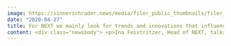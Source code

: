 ```yaml
---
image: https://sinnerschrader.news/media/filer_public_thumbnails/filer_public/9b/82/9b828848-5a8d-4010-9313-393b26462773/480px_one_on_one_ina_feistritzer.png__480x288_q85_crop_subsampling-2_upscale.png
date: "2020-04-27"
title: For NEXT we mainly look for trends and innovations that influence our human behaviour in the long term.
content: <div class="newsbody"> <p>Ina Feistritzer, Head of NEXT, talks about her work for the digital conference</p> <p><strong>Ina, as the Head of NEXT, you’re in charge of activities for the content and event brand NEXT. What exactly does that mean?</strong><br/> <br/> The work I do is quite varied. I would say that the goal of my work is to bring concepts that are sometimes abstract to life. What I mostly do is look for exciting experts and topics and turn them into relevant programmes and content. Then I take care of stakeholder management – everything that we do is only possible with our partners and a lot of people involved. Marketing is naturally at the heart of all this. And fortunately, I’m not on my own for that – I have a great team of curators, editors, marketeers and designers.</p> <p><strong>What topics do you find interesting?</strong><br/> <br/> We come up with topics and ideas at other conferences, for example. It goes without saying that we’re looking at a lot of digital events at the moment. And I listen to podcasts and talks, most recently the ones by Azeem Azhar or Rana el Kaliouby. And I read newsletters, articles and Medium posts, like those by trend analysts like David Mattin and Benedict Evans. A lot of good input is generated by the NEXT team. And by the strategists and designers at our agency as well, who we mainly talk with on Slack channels or our internal platform.<br/> <br/> For NEXT we mainly look for trends and innovations that influence our human behaviour in the long term – so in good times and bad. Then we try to turn those into lessons that we can teach to product developers, designers and brand strategists. Then we bring it all to life&#58; in conference formats, at smaller events, or in blogs or podcasts.</p> <p><strong>What do you think makes the NEXT brand unique?</strong><br/> <br/> NEXT helps people to take on new ways of looking at digital business. We deliver ideas from different spheres and disciplines – including science, art, culture and different corners of our world. We work with topics that might take a second look before you grasp their relevance for product managers or CMOs but that might be vital to the job they do and the areas they need to be up to date on in order to generate new stimulus. <br/> And NEXT presents content in unusual settings and with a sophisticated design.</p> <p><strong>Tell us what NEXT still has in store for this year?</strong><br/> <br/> My answer to that would have been different at the beginning of the year. But now it’s clear that the big conference won’t be taking place as usual this year for obvious reasons. But alongside the big annual event in September, we’ve had small NEXT formats for a long time as well – like at the last OMR Festival or even just meeting with exciting people in someone’s living room. We hope that we will be able to resume these intimate events again in the course of the year.<br/> <br/> We are also planning a regular digital NEXT show. It’ll be chaired by our favourite keynoter David Mattin and our curator Monique van Dusseldorp, and we intend to talk to international experts about “What’s NEXT” and entertain and inspire people for 45 to 60 minutes. Other digital formats for different target groups will follow.</p> <p><strong>What has changed since you joined NEXT?</strong><br/> <br/> I first came to NEXT in 2012, when I was in charge of looking after the journalists. NEXT opened up a completely new universe to me as a cultural and media creative. I remember being at <a href="https&#58;//nextconf.eu/2012/05/alexander-bard-the-internet-revolution/" target="_blank">Alexander Bard’s</a> talk and thinking&#58; “WOW, we can do anything!" Until then, I hadn’t realised how much is possible with digital technology or how much it impacts our lives without us noticing. And since then there have been more and more people who open my eyes with their expertise and the way they think. <br/> What I can say is that, after all these years, the public at large is a lot more aware of digital issues than they used to be. It was a lot nerdier in 2012. Nowadays, you even see the issues we’ve been dealing with for what feels like a thousand years being reporting on by the major news networks – and that’s only recently been the case. And digital innovations that we’ve presented at NEXT over the years have now become part of our everyday lives&#58; crowdfunding, car sharing, start-ups like Spotify or <a href="https&#58;//nextconf.eu/2012/06/airbnb-a-marketplace-for-extraordinary-places-to-stay/" target="_blank">AirBnB</a>, to name just a few.</p> <p><strong>Do you have any particular memories that stand out to you personally?</strong><br/> <br/> I’d never been a big fan of events just for women. I’ve always believed that women have to get into the thick of things rather than “hiding away” at our own events. But thanks to a Global Digital Women event put on by our agency, I realised that this kind of event can really be very special and work wonders for your network. And so at NEXT19, we arranged a women’s lunch for the first time with 100 fantastic people and a very intimate atmosphere. <br/> And every now and then, there are individual speakers who can really work the room thanks to their style or their topics – either digitally or analogue. We recently had that at NEXT with Eliza Filby and <a href="https&#58;//nextconf.eu/2019/09/christian-mio-loclair-how-art-will-help-to-understand-ai-and-humanity/" target="_blank">Christian Mio Loclaire</a> especially.</p> <p><strong>What can you tell us about your private life?</strong><br/> <br/> When I’m not working, I like to commune with nature – rummaging in the garden or taking my children hiking, under protest, in the woods. I rarely get the chance to read something just for myself – it’s usually connected to NEXT in some way. The last thing I read was a book called “Sprache und Sein” by an author from Hamburg, Kübra Gümüşay, where she describes how language shapes the way we think and our politics.<br/> And obviously, my two boys make sure that I never have a dull moment. And through them, I get to see trends in completely different ways. They show me things in real life that I would otherwise only read about in professional journals – like TikTok, Fortnite or Minecraft.</p> <p><strong>Save the Date&#58;</strong><br/> Moderated by long-time conference curator Monique van Dusseldorp, NEXT keynoter-in-residence David Mattin and NEXT editor-in-chief Ina Feistritzer, the show will be streamed live every week. Registration is free of charge via <a href="http&#58;//nextconf.eu/live-content/" target="_blank">nextconf.eu/live-content/</a>.</p> <p> <a class="news-backlink" href="/en/"> <svg class="svg-ico svg-ico--arrow-left"> <use xlink&#58;href="#arrow-down"></use> </svg>Back to the overview </a> </p> </div>
---
```

